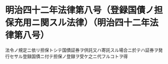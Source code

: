 # 明治四十二年法律第八号（登録国債ノ担保充用ニ関スル法律）（明治四十二年法律第八号）
法令ノ規定ニ依リ担保トシテ国債証券ヲ供託又ハ寄託スル場合ニ於テハ証券ヲ発行セサル登録国債ニ付テ担保ノ登録ヲ受ケ之ニ代フルコトヲ得
